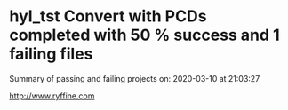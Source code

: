 # hyl_tst Convert with PCDs completed with 50 % success and 1 failing files

Summary of passing and failing projects on: 2020-03-10 at 21:03:27

http://www.ryffine.com
